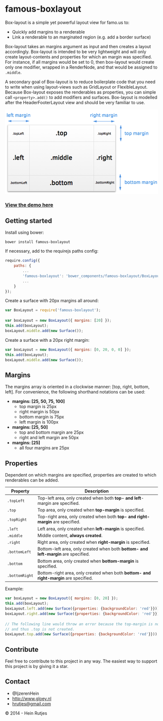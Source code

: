 famous-boxlayout
==========

Box-layout is a simple yet powerful layout view for famo.us to:

* Quickly add margins to a renderable
* Link a renderable to an marginated region (e.g. add a border surface)

Box-layout takes an margins argument as input and then creates a layout accordingly. 
Box-layout is intended to be very lightweight and will only create layout-contents and properties for which an margin was specified. For instance, if all margins would be set to 0, then box-layout would create only one modifier, wrapped in a RenderNode, and that would be assigned to ```.middle```.

A secondary goal of Box-layout is to reduce boilerplate code that you need to write when using layout-views such as GridLayout or FlexibleLayout. Because Box-layout exposes the renderables as properties, you can simple call ```<property>.add()``` to add modifiers and surfaces. Box-layout is modelled after the HeaderFooterLayout view and should be very familiar to use.

![BoxLayout](BoxLayout.png)

### [View the demo here](https://rawgit.com/IjzerenHein/famous-boxlayout/master/examples/demo/index.html)

## Getting started

Install using bower:
	
	bower install famous-boxlayout
	
If necessary, add to the requirejs paths config:

```javascript
require.config({
    paths: {
        ...
        'famous-boxlayout': 'bower_components/famous-boxlayout/BoxLayout',
        ...
    }
});
```

Create a surface with 20px margins all around:

```javascript
var BoxLayout = require('famous-boxlayout');

var boxLayout = new BoxLayout({ margins: [20] });
this.add(boxLayout);
boxLayout.middle.add(new Surface());
```

Create a surface with a 20px right margin:

```javascript
var boxLayout = new BoxLayout({ margins: [0, 20, 0, 0] });
this.add(boxLayout);
boxLayout.middle.add(new Surface());
```

## Margins

The margins array is oriented in a clockwise manner: [top, right, bottom, left].
For convenience, the following shorthand notations can be used:

+ **margins: [25, 50, 75, 100]**
  - top margin is 25px
  - right margin is 50px
  - bottom margin is 75px
  - left margin is 100px
+ **margins: [25, 50]**
  - top and bottom margin are 25px
  - right and left margin are 50px
+ **margins: [25]**
  - all four margins are 25px

## Properties

Dependent on which margins are specified, properties are created to which renderables can be added.

|Property|Description|
|--------|-----------|
|```.topLeft```|Top-left area, only created when both **top- and left**-margin are specified.|
|```.top```|Top area, only created when **top-margin** is specified.|
|```.topRight```|Top-right area, only created when both **top- and right-margin** are specified.|
|```.left```|Left area, only created when **left-margin** is specified.|
|```.middle```|Middle content, **always created**.|
|```.right```|Right area, only created when **right-margin** is specified.|
|```.bottomLeft```|Bottom-left area, only created when both **bottom- and left-margin** are specified.|
|```.bottom```|Bottom area, only created when **bottom-margin** is specified.|
|```.bottomRight```|Bottom-right area, only created when both **bottom- and right-margin** are specified.|

Example:

```javascript
var boxLayout = new BoxLayout({ margins: [0, 20] });
this.add(boxLayout);
boxLayout.left.add(new Surface({properties: {backgroundColor: 'red'}}));
boxLayout.right.add(new Surface({properties: {backgroundColor: 'red'}}));

// The following line would throw an error because the top-margin is not set, 
// and thus .top is not created.
boxLayout.top.add(new Surface({properties: {backgroundColor: 'red'}}));
```

## Contribute

Feel free to contribute to this project in any way. The easiest way to support this project is by giving it a star.

## Contact
- 	@IjzerenHein
- 	http://www.gloey.nl
- 	hrutjes@gmail.com

© 2014 - Hein Rutjes